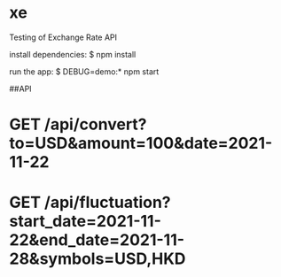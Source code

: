 # xe
Testing of Exchange Rate API

  install dependencies:
     $ npm install

  run the app:
     $ DEBUG=demo:* npm start

##API

# GET /api/convert?to=USD&amount=100&date=2021-11-22

# GET /api/fluctuation?start_date=2021-11-22&end_date=2021-11-28&symbols=USD,HKD
